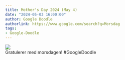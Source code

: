 ```yaml
---
title: Mother's Day 2024 (May 4)
date: "2024-05-03 16:00:00"
author: Google Doodle
authorlink: https://www.google.com/search?q=Morsdag
tags:
- Google-Doodle
---
```

<img src="https://www.google.com/logos/doodles/2024/mothers-day-2024-may-4-6753651837110362-l.png" referrerpolicy="no-referrer"><br>Gratulerer med morsdagen! #GoogleDoodle